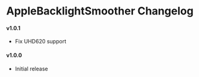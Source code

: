AppleBacklightSmoother Changelog
=======================

#### v1.0.1
- Fix UHD620 support

#### v1.0.0
- Initial release
